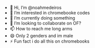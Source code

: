 - 👋 Hi, I’m @noahmedeiros
- 👀 I’m interested in chromebooke codes
- 🌱 I’m currently doing something
- 💞️ I’m looking to collaborate on OF?
- 📫 How to reach me long arms
- 😄 Only 2 genders and im male
- ⚡ Fun fact i do all this on chromebooks

<!---
noahmedeiros/noahmedeiros is a ✨ special ✨ repository because its `README.md` (this file) appears on your GitHub profile.
You can click the Preview link to take a look at your changes.
--->
